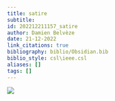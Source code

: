 ```yaml
---
title: satire
subtitle:
id: 202212211157_satire
author: Damien Belvèze
date: 21-12-2022
link_citations: true
bibliography: biblio/Obsidian.bib
biblio_style: csl\ieee.csl
aliases: []
tags: []
---
```


![](satire_pratchett.jpg)




